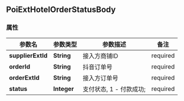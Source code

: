 <a name="PoiExtHotelOrderStatusBody"></a>
## PoiExtHotelOrderStatusBody
### 属性
参数名 | 参数类型 | 参数描述 | 备注
------------ | ------------- | ------------- | -------------
**supplierExtId** | **String** | 接入方商铺ID |  required 
**orderId** | **String** | 抖音订单号 |  required 
**orderExtId** | **String** | 接入方订单号 |  required 
**status** | **Integer** | 支付状态, 1 - 付款成功; |  required 





